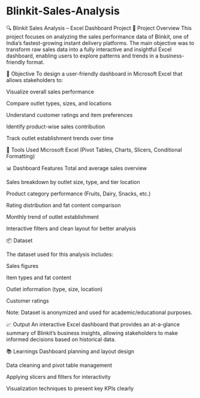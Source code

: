 # Blinkit-Sales-Analysis

🔍 Blinkit Sales Analysis – Excel Dashboard Project
📁 Project Overview
This project focuses on analyzing the sales performance data of Blinkit, one of India’s fastest-growing instant delivery platforms. The main objective was to transform raw sales data into a fully interactive and insightful Excel dashboard, enabling users to explore patterns and trends in a business-friendly format.

🎯 Objective
To design a user-friendly dashboard in Microsoft Excel that allows stakeholders to:

Visualize overall sales performance

Compare outlet types, sizes, and locations

Understand customer ratings and item preferences

Identify product-wise sales contribution

Track outlet establishment trends over time

📌 Tools Used
Microsoft Excel (Pivot Tables, Charts, Slicers, Conditional Formatting)

📊 Dashboard Features
Total and average sales overview

Sales breakdown by outlet size, type, and tier location

Product category performance (Fruits, Dairy, Snacks, etc.)

Rating distribution and fat content comparison

Monthly trend of outlet establishment

Interactive filters and clean layout for better analysis

📦 Dataset

The dataset used for this analysis includes:

Sales figures

Item types and fat content

Outlet information (type, size, location)

Customer ratings

Note: Dataset is anonymized and used for academic/educational purposes.

📈 Output
An interactive Excel dashboard that provides an at-a-glance summary of Blinkit’s business insights, allowing stakeholders to make informed decisions based on historical data.

📚 Learnings
Dashboard planning and layout design

Data cleaning and pivot table management

Applying slicers and filters for interactivity

Visualization techniques to present key KPIs clearly

